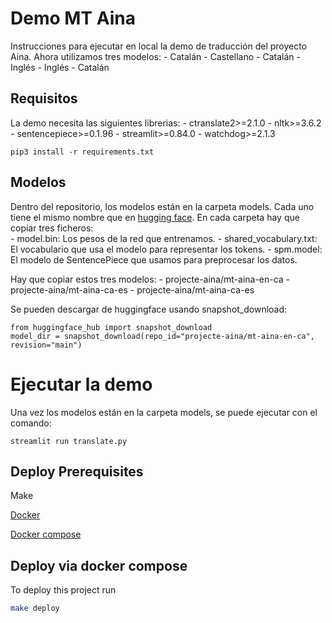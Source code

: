# Demo MT Aina

Instrucciones para ejecutar en local la demo de traducción del proyecto Aina. Ahora utilizamos tres modelos:
    - Catalán - Castellano
    - Catalán - Inglés
    - Inglés - Catalán 


## Requisitos

La demo necesita las siguientes librerias:
    - ctranslate2>=2.1.0
    - nltk>=3.6.2
    - sentencepiece>=0.1.96
    - streamlit>=0.84.0
    - watchdog>=2.1.3 

```
pip3 install -r requirements.txt
```

## Modelos

Dentro del repositorio, los modelos están en la carpeta models. Cada uno tiene el mismo nombre que en [hugging face](ihttps://huggingface.co/projecte-aina). En cada carpeta hay que copiar tres ficheros:  
    - model.bin: Los pesos de la red que entrenamos.
    - shared_vocabulary.txt: El vocabulario que usa el modelo para representar los tokens.
    - spm.model: El modelo de SentencePiece que usamos para preprocesar los datos.

 Hay que copiar estos tres modelos:
    - projecte-aina/mt-aina-en-ca
    - projecte-aina/mt-aina-ca-es
    - projecte-aina/mt-aina-ca-es

Se pueden descargar de huggingface usando snapshot_download:

```
from huggingface_hub import snapshot_download
model_dir = snapshot_download(repo_id="projecte-aina/mt-aina-en-ca", revision="main")

```

# Ejecutar la demo

Una vez los modelos están en la carpeta models, se puede ejecutar con el comando:

```
streamlit run translate.py
```


## Deploy Prerequisites

Make

[Docker](https://docs.docker.com/engine/install/ubuntu/)

[Docker compose](https://docs.docker.com/compose/install/)

## Deploy via docker compose

To deploy this project run

```bash
make deploy
```



